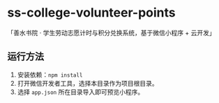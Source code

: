 # ss-college-volunteer-points

「善水书院 · 学生劳动志愿计时与积分兑换系统，基于微信小程序 + 云开发」

## 运行方法

1. 安装依赖：`npm install`
2. 打开微信开发者工具，选择本目录作为项目根目录。
3. 选择 `app.json` 所在目录导入即可预览小程序。
